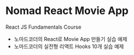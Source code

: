 # Nomad React Movie App

React JS Fundamentals Course

-   노마드코더의 React로 Movie App 만들기 실습 예제
-   노마드코더의 실전형 리액트 Hooks 10개 실습 예제
